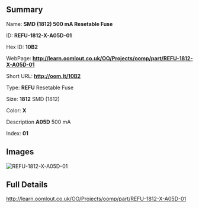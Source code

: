 

## Summary
 
Name: __SMD (1812) 500 mA Resetable Fuse__

ID: __REFU-1812-X-A05D-01__

Hex ID: __10B2__

WebPage: __http://learn.oomlout.co.uk/OO/Projects/oomp/part/REFU-1812-X-A05D-01__

Short URL: __http://oom.lt/10B2__


Type: __REFU__ Resetable Fuse 

Size: __1812__ SMD (1812) 

Color: __X__  

Description __A05D__ 500 mA 

Index: __01__


## Images
![REFU-1812-X-A05D-01](http://oomlout.com/oomp-gen/parts/REFU-1812-X-A05D-01/REFU-1812-X-A05D-01_420.jpg)



## Full Details

 http://learn.oomlout.co.uk/OO/Projects/oomp/part/REFU-1812-X-A05D-01














